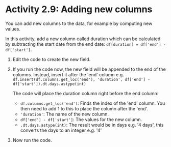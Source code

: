 # Activity 2.9: Adding new columns

You can add new columns to the data, for example by computing new values.

In this activity, add a new column called duration which can be calculated by subtracting the start date from the end
date: `df[duration] = df['end'] - df['start']`.

1. Edit the code to create the new field.
2. If you run the code now, the new field will be appended to the end of the columns. Instead, insert it after the 'end'
   column e.g. `df.insert(df.columns.get_loc('end'), 'duration', df['end'] - df['start']).dt.days.astype(int)`

   The code will place the duration column right before the end column:
    - `df.columns.get_loc('end')`: Finds the index of the 'end' column. You then need to add 1 to this to place the
      column after the 'end'.
    - `'duration'`: The name of the new column.
    - `df['end'] - df['start']`: The values for the new column.
    - `.dt.days.astype(int)`: The result would be in days e.g. '4 days', this converts the days to an integer e.g. '4'
3. Now run the code.